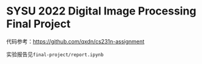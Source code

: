 # SYSU 2022 Digital Image Processing Final Project

代码参考：https://github.com/qxdn/cs231n-assignment

实验报告见`final-project/report.ipynb`
